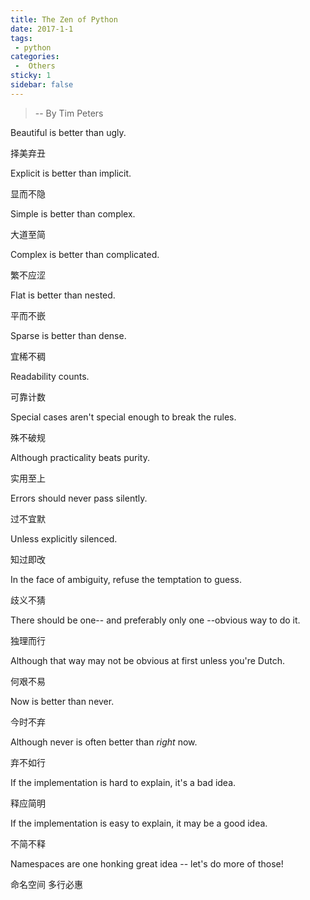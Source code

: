 ```yaml
---
title: The Zen of Python
date: 2017-1-1
tags:
 - python
categories:
 -  Others
sticky: 1
sidebar: false
---
```


> -- By Tim Peters

<!-- more -->

Beautiful is better than ugly.

择美弃丑

Explicit is better than implicit.

显而不隐

Simple is better than complex.

大道至简

Complex is better than complicated.

繁不应涩

Flat is better than nested.

平而不嵌

Sparse is better than dense.

宜稀不稠

Readability counts.

可靠计数

Special cases aren't special enough to break the rules.

殊不破规

Although practicality beats purity.

实用至上

Errors should never pass silently.

过不宜默

Unless explicitly silenced.

知过即改

In the face of ambiguity, refuse the temptation to guess.

歧义不猜

There should be one-- and preferably only one --obvious way to do it.

独理而行

Although that way may not be obvious at first unless you're Dutch.

何艰不易

Now is better than never.

今时不弃

Although never is often better than *right* now.

弃不如行

If the implementation is hard to explain, it's a bad idea.

释应简明

If the implementation is easy to explain, it may be a good idea.

不简不释

Namespaces are one honking great idea -- let's do more of those!

命名空间
多行必惠